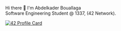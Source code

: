 Hi there 👋 I'm Abdelkader Bouallaga<br>
Software Engineering Student @ 1337, (42 Network).

[![42 Profile Card](https://1337-readme.vercel.app/api/profile?cursus=42&dark=true&login=babdelka)](mailto:babdelka@student.1337.ma)

<!--
**AbdouBouallaga/AbdouBouallaga** is a ✨ _special_ ✨ repository because its `README.md` (this file) appears on your GitHub profile.

Here are some ideas to get you started:

- 🔭 I’m currently working on ...
- 🌱 I’m currently learning ...
- 👯 I’m looking to collaborate on ...
- 🤔 I’m looking for help with ...
- 💬 Ask me about ...
- 📫 How to reach me: ...
- 😄 Pronouns: ...
- ⚡ Fun fact: ...
-->
